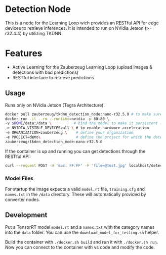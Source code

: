 # Detection Node

This is a node for the Learning Loop wich provides an RESTful API for edge devices to retrieve inferences.
It is intended to run on NVidia Jetson (>= r32.4.4) by utilizing TKDNN.

# Features

- Active Learning for the Zauberzeug Learning Loop (upload images & detections with bad predictions)
- RESTful interface to retrieve predictions

## Usage

Runs only on NVidia Jetson (Tegra Architecture).

```bash
docker pull zauberzeug/tkdnn_detection_node:nano-r32.5.0 # to make sure we have the latest image
docker run -it --rm --runtime=nvidia -p 80:80 \
-v $HOME/data:/data \          # bind the model to make it persistent (should contain an model.rt file)
-e NVIDIA_VISIBLE_DEVICES=all \ # to enable hardware acceleration
-e ORGANIZATION=zauberzeug \    # define your organization
-e PROJECT=demo\                # define the project for which the detector should run
zauberzeug/tkdnn_detection_node:nano-r32.5.0
```

If the container is up and running you can get detections through the RESTful API:

```bash
curl --request POST -H 'mac: FF:FF' -F 'file=@test.jpg' localhost/detect
```

### Model Files

For startup the image expects a valid `model.rt` file, `training.cfg` and `names.txt` in the `/data` directory. These will automatically provided by converter nodes.

## Development

Put a TensorRT model `model.rt` and a `names.txt` with the category names into the `data` folder.
You can use the `download_model_for_testing.sh` helper.

Build the container with `./docker.sh build` and run it with `./docker.sh run`.
Now you can connect to the container with vs code and modify the code.
